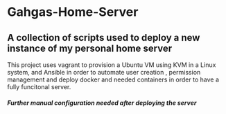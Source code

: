 # Gahgas-Home-Server

## A collection of scripts used to deploy a new instance of my personal home server
This project uses vagrant to provision a Ubuntu VM using KVM in a Linux system, and Ansible in order to automate user creation , permission management and deploy docker and needed containers in order to have a fully funcitonal server.

##### *Further manual configuration needed after deploying the server*
